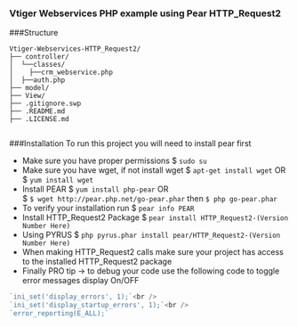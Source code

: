 ### Vtiger Webservices PHP example using Pear HTTP_Request2
###Structure
```
Vtiger-Webservices-HTTP_Request2/
├── controller/
│  └──classes/
│    ├──crm_webservice.php
│  ├──auth.php
├── model/
├── View/
├── .gitignore.swp
├── .README.md
├── .LICENSE.md


```		
###Installation
To run this project you will need to install pear first
* Make sure you have proper permissions
$ `sudo su`
* Make sure you have wget, if not install wget
$ `apt-get install wget` OR <br />
$ `yum install wget` <br />
* Install PEAR
$ `yum install php-pear` OR <br />
$ `$ wget http://pear.php.net/go-pear.phar` then `$ php go-pear.phar`
* To verify your installation run
$ `pear info PEAR`
* Install HTTP_Request2 Package
$ `pear install HTTP_Request2-(Version Number Here)`
* Using PYRUS
$ `php pyrus.phar install pear/HTTP_Request2-(Version Number Here)`
* When making HTTP_Request2 calls make sure your project has access to the installed HTTP_Request2 package
* Finally PRO tip -> to debug your code use the following code to toggle error messages display On/OFF
```php
`ini_set('display_errors', 1);`<br />
`ini_set('display_startup_errors', 1);`<br />
`error_reporting(E_ALL);`
```
